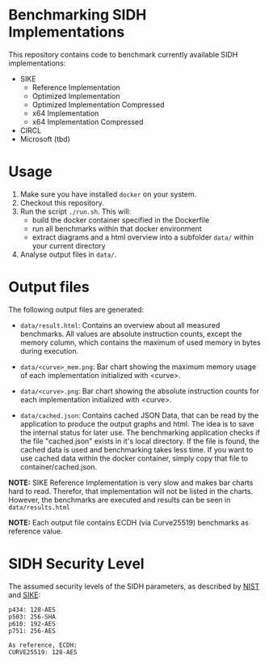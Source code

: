 # Benchmarking SIDH Implementations

This repository contains code to benchmark currently available SIDH implementations:
- SIKE
    - Reference Implementation
    - Optimized Implementation
    - Optimized Implementation Compressed
    - x64 Implementation
    - x64 Implementation Compressed
- CIRCL
- Microsoft (tbd)

# Usage

1. Make sure you have installed ```docker``` on your system.
1. Checkout this repository.
2. Run the script ```./run.sh```. This will:
    - build the docker container specified in the Dockerfile
    - run all benchmarks within that docker environment
    - extract diagrams and a html overview into a subfolder ```data/``` within your current directory
3. Analyse output files in ```data/```.

# Output files
The following output files are generated:

- ```data/result.html```: Contains an overview about all measured benchmarks. All values are absolute instruction counts, except the memory column, which contains the maximum of used memory in bytes during execution.

- ```data/<curve>_mem.png```: Bar chart showing the maximum memory usage of each implementation initialized with \<curve\>.

- ```data/<curve>.png```: Bar chart showing the absolute instruction counts for each implementation initialized with \<curve\>.

- ```data/cached.json```: Contains cached JSON Data, that can be read by the application to produce the output graphs and html. The idea is to save the internal status for later use. The benchmarking application checks if the file "cached.json" exists in it's local directory. If the file is found, the cached data is used and benchmarking takes less time. If you want to use cached data within the docker container, simply copy that file to container/cached.json.

**NOTE:** SIKE Reference Implementation is very slow and makes bar charts hard to read. Therefor, that implementation will not be listed in the charts. However, the benchmarks are executed and results can be seen in ```data/results.html```

**NOTE:** Each output file contains ECDH (via Curve25519) benchmarks as reference value.

# SIDH Security Level
The assumed security levels of the SIDH parameters, as described by [NIST](https://csrc.nist.gov/CSRC/media/Projects/Post-Quantum-Cryptography/documents/call-for-proposals-final-dec-2016.pdf) and [SIKE](https://sike.org/files/SIDH-spec.pdf):

	p434: 128-AES
	p503: 256-SHA
	p610: 192-AES
	p751: 256-AES

    As reference, ECDH:
	CURVE25519: 128-AES